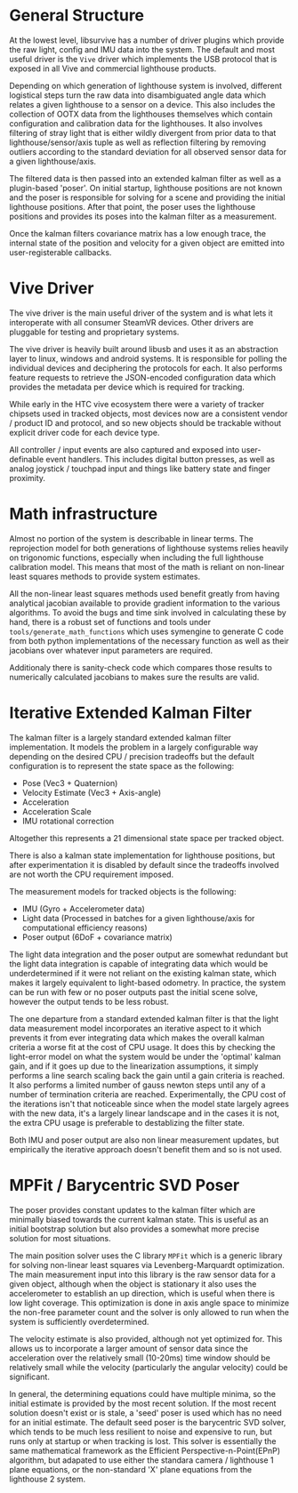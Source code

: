# General Structure

At the lowest level, libsurvive has a number of driver plugins which provide the raw light, config and IMU data into 
the system. The default and most useful driver is the `Vive` driver which implements the USB protocol that is exposed in 
all Vive and commercial lighthouse products. 

Depending on which generation of lighthouse system is involved, different logistical steps turn the raw data into 
disambiguated angle data which relates a given lighthouse to a sensor on a device. This also includes the collection of OOTX
data from the lighthouses themselves which contain configuration and calibration data for the lighthouses. It also 
involves filtering of stray light that is either wildly divergent from prior data to that lighthouse/sensor/axis tuple as well
as reflection filtering by removing outliers according to the standard deviation for all observed sensor data for a given
lighthouse/axis. 

The filtered data is then passed into an extended kalman filter as well as a plugin-based 'poser'. On initial startup, 
lighthouse positions are not known and the poser is responsible for solving for a scene and providing the initial 
lighthouse positions. After that point, the poser uses the lighthouse positions and provides its poses into the kalman
filter as a measurement. 

Once the kalman filters covariance matrix has a low enough trace, the internal state of the position and velocity for a 
given object are emitted into user-registerable callbacks. 

# Vive Driver

The vive driver is the main useful driver of the system and is what lets it interoperate with all consumer SteamVR 
devices. Other drivers are pluggable for testing and proprietary systems. 

The vive driver is heavily built around libusb and uses it as an abstraction layer to linux, windows and android systems.
It is responsible for polling the individual devices and deciphering the protocols for each. It also performs feature 
requests to retrieve the JSON-encoded configuration data which provides the metadata per device which is required for 
tracking. 

While early in the HTC vive ecosystem there were a variety of tracker chipsets used in tracked objects, most devices now
are a consistent vendor / product ID and protocol, and so new objects should be trackable without explicit driver code 
for each device type. 

All controller / input events are also captured and exposed into user-definable event handlers. This includes digital
button presses, as well as analog joystick / touchpad input and things like battery state and finger proximity. 

# Math infrastructure

Almost no portion of the system is describable in linear terms. The reprojection model for both generations of 
lighthouse systems relies heavily on trigonomic functions, especially when including the full lighthouse calibration 
model. This means that most of the math is reliant on non-linear least squares methods to provide system estimates.

All the non-linear least squares methods used benefit greatly from having analytical jacobian available to provide 
gradient information to the various algorithms. To avoid the bugs and time sink involved in calculating these by hand, 
there is a robust set of functions and tools under `tools/generate_math_functions` which uses symengine to generate C 
code from both python implementations of the necessary function as well as their jacobians over whatever input parameters
are required. 

Additionaly there is sanity-check code which compares those results to numerically calculated jacobians to makes sure 
the results are valid. 

# Iterative Extended Kalman Filter

The kalman filter is a largely standard extended kalman filter implementation. It models the problem in a largely 
configurable way depending on the desired CPU / precision tradeoffs but the default configuration is to represent the
state space as the following:

- Pose (Vec3 + Quaternion)
- Velocity Estimate (Vec3 + Axis-angle)
- Acceleration
- Acceleration Scale
- IMU rotational correction

Altogether this represents a 21 dimensional state space per tracked object.

There is also a kalman state implementation for lighthouse positions, but after experimentation it is disabled by default
since the tradeoffs involved are not worth the CPU requirement imposed. 

The measurement models for tracked objects is the following:

- IMU (Gyro + Accelerometer data)
- Light data (Processed in batches for a given lighthouse/axis for computational efficiency reasons)
- Poser output (6DoF + covariance matrix)

The light data integration and the poser output are somewhat redundant but the light data integration is capable of 
integrating data which would be underdetermined if it were not reliant on the existing kalman state, which makes it 
largely equivalent to light-based odometry. In practice, the system can be run with few or no poser outputs past the 
initial scene solve, however the output tends to be less robust. 

The one departure from a standard extended kalman filter is that the light data measurement model incorporates an iterative
aspect to it which prevents it from ever integrating data which makes the overall kalman criteria a worse fit at the cost
of CPU usage. It does this by checking the light-error model on what the system would be under the 'optimal' kalman gain, 
and if it goes up due to the linearization assumptions, it simply performs a line search scaling back the gain until 
a gain criteria is reached. It also performs a limited number of gauss newton steps until any of a number of termination 
criteria are reached. Experimentally, the CPU cost of the iterations isn't that noticeable since when the model state
largely agrees with the new data, it's a largely linear landscape and in the cases it is not, the extra CPU usage is 
preferable to destablizing the filter state. 

Both IMU and poser output are also non linear measurement updates, but empirically the iterative approach doesn't benefit
them and so is not used.

# MPFit / Barycentric SVD Poser

The poser provides constant updates to the kalman filter which are minimally biased towards the current kalman state. 
This is useful as an initial bootstrap solution but also provides a somewhat more precise solution for most situations. 

The main position solver uses the C library `MPFit` which is a generic library for solving non-linear least squares via
Levenberg-Marquardt optimization. The main measurement input into this library is the raw sensor data for a given object,
although when the object is stationary it also uses the accelerometer to establish an up direction, which is useful when
there is low light coverage. This optimization is done in axis angle space to minimize the non-free parameter count and
the solver is only allowed to run when the system is sufficiently overdetermined. 

The velocity estimate is also provided, although not yet optimized for. This allows us to incorporate a larger amount of
sensor data since the acceleration over the relatively small (10-20ms) time window should be relatively small while the
velocity (particularly the angular velocity) could be significant. 

In general, the determining equations could have multiple minima, so the initial estimate is provided by the most recent
solution. If the most recent solution doesn't exist or is stale, a 'seed' poser is used which has no need for an initial
estimate. The default seed poser is the barycentric SVD solver, which tends to be much less resilient to noise and expensive
to run, but runs only at startup or when tracking is lost. This solver is essentially the same mathematical framework as
the Efficient Perspective-n-Point(EPnP) algorithm, but adapated to use either the standara camera / lighthouse 1 plane
equations, or the non-standard 'X' plane equations from the lighthouse 2 system. 

